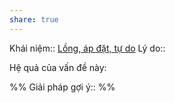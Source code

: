 ```yaml
---
share: true
---
```

Khái niệm:: [Lồng, áp đặt, tự do](../../../../1%20Th%C3%B4ng%20tin%20th%C3%A2n%20ch%E1%BB%A7/T%E1%BB%AB%20%C4%91i%E1%BB%83n/Trung%20t%C3%ADnh/L%E1%BB%93ng,%20%C3%A1p%20%C4%91%E1%BA%B7t,%20t%E1%BB%B1%20do.md)
Lý do:: 

Hệ quả của vấn đề này:


%%
Giải pháp gợi ý:: 
%%


